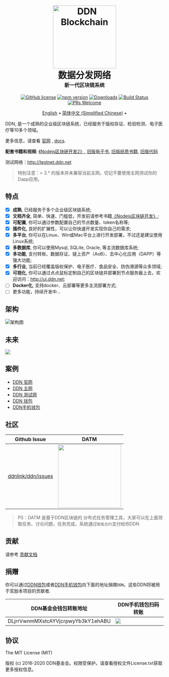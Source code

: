 <h1 align="center">
  <a href="http://ddn.net"><img src="https://avatars3.githubusercontent.com/u/34602359?s=200&v=4" alt="DDN Blockchain" width="200"></a>
  <br>
  数据分发网络
  <br>
  <span style="font-size: 16px;">新一代区块链系统</span>
  <br>
</h1>

<p align="center">
  <a href="https://github.com/ddnlink/ddn/blob/master/LICENSE"><img src="https://img.shields.io/badge/license-MIT-blue.svg" alt="GitHub license"></a>
  <a href="https://www.npmjs.com/package/ddn"><img src="https://img.shields.io/npm/v/ddn.svg?style=flat" alt="npm version"></a>
  <a href="https://www.npmjs.com/package/ddn"><img src="https://img.shields.io/npm/dm/ddn.svg?style=flat" alt="Downloads"></a>
  <a href="https://github.com/ddnlink/ddn/actions"><img src="https://github.com/ddnlink/ddn/workflows/Node.js%20CI/badge.svg" alt="Build Status"></a>
  <a href="http://docs.ddn.net/#/community/greenpaper"><img src="https://img.shields.io/badge/PRs-welcome-brightgreen.svg" alt="PRs Welcome"></a>
</p>

<p align="center">
  <a href="/README.md">English</a> •
  <a href="/README-zh-CN.md">简体中文 (Simplified Chinese)</a> •
</p>

<!-- **基于当前版本的测试链**: <http://testnet.ddn.net> -->

DDN, 是一个成熟的企业级区块链系统，已经服务于版权存证、检验检测、电子医疗等10多个领域。

更多信息，请查看 [官网](http://www.ddn.net) , [docs](http://docs.ddn.net).

**配套书籍和视频**: [《Nodejs区块链开发2》](https://github.com/imfly/blockchain-on-nodejs), [旧版电子书](https://github.com/imfly/bitcoin-on-nodejs), [旧版纸质书籍](https://item.jd.com/12206128.html), [旧版代码](https://github.com/ebookcoin/ebookcoin)

测试网络：<http://testnet.ddn.net>

> 特别注意：> 3.* 的版本并未兼容当前主网，切记不要使用主网测试你的Dapp应用。

## 特点

- [x] **成熟**, 已经服务于多个企业级区块链系统;
- [x] **文档齐全**, 简单、快速、门槛低，开发前请参考书籍[《Nodejs区块链开发》](https://github.com/imfly/bitcoin-on-nodejs);
- [x] **可配置**, 你可以通过参数配置自己的节点数量、token名称等;
- [x] **插件化**, 良好的扩展性，可以让你快速开发实现你自己的需求;
- [x] **多平台**, 你可以在Linux、Win或Mac平台上进行开发部署，不过还是建议使用Linux系统;
- [x] **多数据库**, 你可以使用Mysql, SQLite, Oracle, 等主流数据库系统;
- [x] **多功能**, 支付转账、数据存证、链上资产（AoB）、去中心化应用（DAPP）等强大功能;
- [x] **多行业**, 当前已经覆盖版权保护、电子医疗、食品安全、防伪溯源等众多领域;
- [x] **可视化**, 你可以通过点点鼠标定制自己的区块链并部署到节点服务器上去，欢迎访问：<http://ui.ddn.net>;
- [ ] **Docker化**, 支持docker、云部署等更多主流部署方式;
- [ ] 更多功能，持续开发中...

## 架构

![架构图](./docs/images/ddn-framework.jpg)

## 未来

![](./docs/images/architect.jpeg)

## 案例

- [DDN 官网](http://ddn.net)
- [DDN 主网](http://mainnet.ddn.net)
- [DDN 测试网](http://testnet.ddn.net)
- [DDN 钱包](http://wallet.ddn.net)
- [DDN手机钱包](http://www.ddn.net/product/wallet)

## 社区

| Github Issue | DATM |
| ------------------------------------------------------- | ------------------------------------------------------------------------------------------- |
| [ddnlink/ddn/issues](https://github.com/ddnlink/ddn/issues) | <img src="./docs/images/datm.jpg" width="200px">|

> PS：DATM 是基于DDN区块链的 分布式任务管理工具，大家可以在上面领取任务、讨论问题，任务完成，系统通过`智能合约`支付给你DDN

## 贡献

请参考 [贡献文档](./docs/guide/contributing.zh-CN.md)

## 捐赠

你可以通过[DDN钱包](http://wallet.ddn.net)或者[DDN手机钱包](http://www.ddn.net/product/wallet)向下面的地址捐赠`DDN`，这些DDN将被用于奖励本项目的贡献者.

| DDN基金会钱包转账地址 | DDN手机钱包扫码转账 |
| ------------------------------------------------------- | ------------------------------------------------------------------------------------------- |
| DLjrrVwnmMXstcAYVjcrpwyYb3kY1ehABU | ![](./docs/images/foundation.png)|

## 协议

The MIT License (MIT)

版权 (c) 2016-2020 DDN基金会。权限受保护。请查看授权文件License.txt获取更多授权信息。
